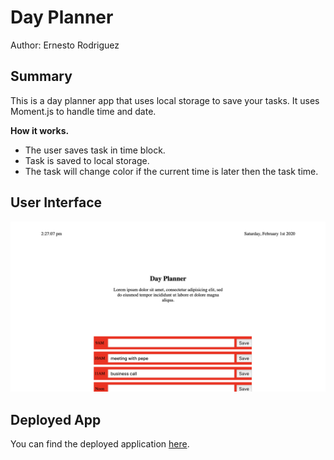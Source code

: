 # Day Planner
Author: Ernesto Rodriguez

## Summary
This is a day planner app that uses local storage to save your tasks. It uses Moment.js to handle time and date.

**How it works.**
* The user saves task in time block.
* Task is saved to local storage.
* The task will change color if the current time is later then the task time.

## User Interface
![](assets/user_interface.png)

## Deployed App
You can find the deployed application [here](https://erodrigueztoimil.github.io/day_planner//).
